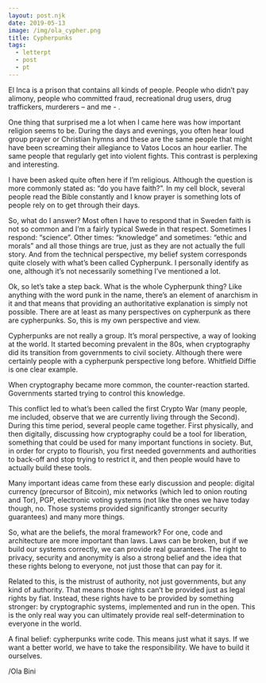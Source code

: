 ```yaml
---
layout: post.njk
date: 2019-05-13
image: /img/ola_cypher.png
title: Cypherpunks
tags:
  - letterpt
  - post
  - pt
---
```


El Inca is a prison that contains all kinds of people. People who didn’t pay alimony, people who committed fraud, recreational drug users, drug traffickers, murderers – and me - .

One thing that surprised me a lot when I came here was how important religion seems to be. During the days and evenings, you often hear loud group prayer or Christian hymns and these are the same people that might have been screaming their allegiance to Vatos Locos an hour earlier. The same people that regularly get into violent fights. This contrast is perplexing and interesting.

I have been asked quite often here if I’m religious. Although the question is more commonly stated as: “do you have faith?”. In my cell block, several people read the Bible constantly and I know prayer is something lots of people rely on to get through their days.

So, what do I answer? Most often I have to respond that in Sweden faith is not so common and I’m a fairly typical Swede in that respect. Sometimes I respond: “science”. Other times: “knowledge” and sometimes: “ethic and morals” and all those things are true, just as they are not actually the full story. And from the technical perspective, my belief system corresponds quite closely with what’s been called Cypherpunk. I personally identify as one, although it’s not necessarily something I’ve mentioned a lot.

Ok, so let’s take a step back. What is the whole Cypherpunk thing? Like anything with the word punk in the name, there’s an element of anarchism in it and that means that providing an authoritative explanation is simply not possible. There are at least as many perspectives on cypherpunk as there  are cypherpunks. So, this is my own perspective and view.

Cypherpunks are not really a group. It’s moral perspective, a way of looking at the world. It started becoming prevalent in the 80s, when cryptography did its transition from governments to civil society. Although there were certainly people with a cypherpunk perspective long before. Whitfield Diffie is one clear example.

When cryptography became more common, the counter-reaction started. Governments started trying to control this knowledge.

This conflict led to what’s been called the first Crypto War (many people, me included, observe that we are currently living through the Second). During this time period, several people came together. First physically, and then digitally, discussing how cryptography could be a tool for liberation, something that could be used for many important functions in society. But, in order for crypto to flourish, you first needed governments and authorities to back-off and stop trying to restrict it, and then people would have to actually build these tools.

Many important ideas came from these early discussion and people: digital currency (precursor of Bitcoin), mix networks (which led to onion routing and Tor), PGP, electronic voting systems (not like the ones we have today though, no. Those systems provided significantly stronger security guarantees) and many more things.

So, what are the beliefs, the moral framework? For one, code and architecture are more important than laws. Laws can be broken, but if we build our systems correctly, we can provide real guarantees. The right to privacy, security and anonymity is also a strong belief and the idea that these rights belong to everyone, not just those that can pay for it.

Related to this, is the mistrust of authority, not just governments, but any kind of authority. That means those rights can’t be provided just as legal rights by fiat. Instead, these rights have to be provided by something stronger: by cryptographic systems, implemented and run in the open. This is the only real way you can ultimately provide real self-determination to everyone in the world.

A final belief: cypherpunks write code. This means just what it says. If we want a better world, we have to take the responsibility. We have to build it ourselves.

/Ola Bini
